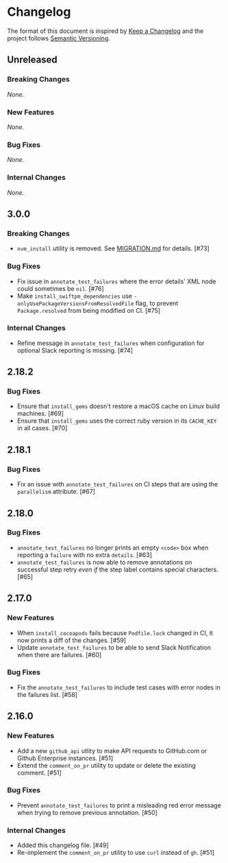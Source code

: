 # Changelog

The format of this document is inspired by [Keep a Changelog](https://keepachangelog.com/en/1.0.0/) and the project follows [Semantic Versioning](https://semver.org/spec/v2.0.0.html).

<!-- This is a comment, you won't see it when GitHub renders the Markdown file.

When releasing a new version:

1. Update the `## Unreleased` header to `## <version_number>`
2. Remove any empty section (those with `_None._`)
3. Add a new "Unreleased" section for the next iteration, by copy/pasting the following template:

## Unreleased

### Breaking Changes

_None._

### New Features

_None._

### Bug Fixes

_None._

### Internal Changes

_None._

-->

## Unreleased

### Breaking Changes

_None._

### New Features

_None._

### Bug Fixes

_None._

### Internal Changes

_None._

## 3.0.0

### Breaking Changes

- `nvm_install` utility is removed. See [MIGRATION.md](./MIGRATION.md#from-200-to-300) for details. [#73]

### Bug Fixes

 - Fix issue in `annotate_test_failures` where the error details' XML node could sometimes be `nil`. [#76]
 - Make `install_swiftpm_dependencies` use `-onlyUsePackageVersionsFromResolvedFile` flag, to prevent `Package.resolved` from being modified on CI. [#75]

### Internal Changes

- Refine message in `annotate_test_failures` when configuration for optional Slack reporting is missing. [#74]

## 2.18.2

### Bug Fixes

- Ensure that `install_gems` doesn't restore a macOS cache on Linux build machines. [#69]
- Ensure that `install_gems` uses the correct ruby version in its `CACHE_KEY` in all cases. [#70]

## 2.18.1

### Bug Fixes

- Fix an issue with `annotate_test_failures` on CI steps that are using the `parallelism` attribute. [#67]

## 2.18.0

### Bug Fixes

- `annotate_test_failures` no longer prints an empty `<code>` box when reporting a `failure` with no extra `details`. [#63]
- `annotate_test_failures` is now able to remove annotations on successful step retry _even if_ the step label contains special characters. [#65]

## 2.17.0

### New Features

- When `install_cocoapods` fails because `Podfile.lock` changed in CI, it now prints a diff of the changes. [#59]
- Update `annotate_test_failures` to be able to send Slack Notification when there are failures. [#60]

### Bug Fixes

- Fix the `annotate_test_failures` to include test cases with error nodes in the failures list. [#58]

## 2.16.0

### New Features

- Add a new `github_api` utlity to make API requests to GitHub.com or Github Enterprise instances. [#51]
- Extend the `comment_on_pr` utility to update or delete the existing comment. [#51]

### Bug Fixes

- Prevent `annotate_test_failures` to print a misleading red error message when trying to remove previous annotation. [#50]

### Internal Changes

- Added this changelog file. [#49]
- Re-implement the `comment_on_pr` utility to use `curl` instead of `gh`. [#51]
